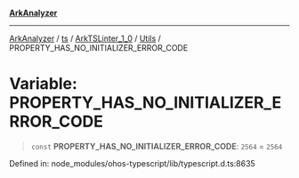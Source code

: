 [**ArkAnalyzer**](../../../../../../../../README.md)

***

[ArkAnalyzer](../../../../../../../../globals.md) / [ts](../../../../../README.md) / [ArkTSLinter\_1\_0](../../../README.md) / [Utils](../README.md) / PROPERTY\_HAS\_NO\_INITIALIZER\_ERROR\_CODE

# Variable: PROPERTY\_HAS\_NO\_INITIALIZER\_ERROR\_CODE

> `const` **PROPERTY\_HAS\_NO\_INITIALIZER\_ERROR\_CODE**: `2564` = `2564`

Defined in: node\_modules/ohos-typescript/lib/typescript.d.ts:8635
